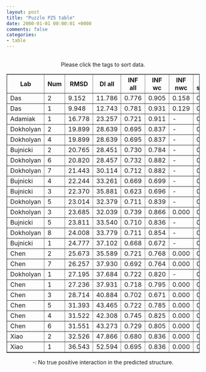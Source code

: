 ```yaml
---
layout: post
title: "Puzzle PZ5 table"
date: 2000-01-01 00:00:01 +0000
comments: false
categories: 
- table
---
```


<script src="{{ root_url }}/javascripts/sorttable.js"></script>
<script>
    window.onload = function() {
        (document.getElementsByTagName( 'th' )[1]).click();
    };
</script>
<br/>
<div align="center">
Please click the tags to sort data.<br/>
<table class="sortable" border=1>
  <tr>
    <th>Lab</th>
    <th>Num</th>
    <th>RMSD</th>
    <th>DI all</th>
    <th>INF all</th>
    <th>INF wc</th>
    <th>INF nwc</th>
    <th>INF stacking</th>
    <th>Clash Score</th>
    <th>P-value</th>
    <th>mcq</th>
    <th>TM-score</th>
    <th>best sol.</th>
    <th>Detail</th>
  </tr>
  <tr><td>Das</td><td>2</td><td>9.152</td><td>11.786</td><td>0.776</td><td>0.905</td><td>0.158</td><td>0.751</td><td>9.910</td><td>0.00e+00</td><td>21.24</td><td>0.5030</td><td>3</td><td><a href='/show/index.html?id=PZ5_Das_2'>-></a></td></tr>
<tr><td>Das</td><td>1</td><td>9.948</td><td>12.743</td><td>0.781</td><td>0.931</td><td>0.129</td><td>0.751</td><td>11.760</td><td>0.00e+00</td><td>21.19</td><td>0.4540</td><td>3</td><td><a href='/show/index.html?id=PZ5_Das_1'>-></a></td></tr>
<tr><td>Adamiak</td><td>1</td><td>16.778</td><td>23.257</td><td>0.721</td><td>0.911</td><td>-</td><td>0.661</td><td>15.630</td><td>0.00e+00</td><td>22.05</td><td>0.2430</td><td>3</td><td><a href='/show/index.html?id=PZ5_Adamiak_1'>-></a></td></tr>
<tr><td>Dokholyan</td><td>2</td><td>19.899</td><td>28.639</td><td>0.695</td><td>0.837</td><td>-</td><td>0.656</td><td>11.590</td><td>0.00e+00</td><td>22.64</td><td>0.2810</td><td>3</td><td><a href='/show/index.html?id=PZ5_Dokholyan_2'>-></a></td></tr>
<tr><td>Dokholyan</td><td>4</td><td>19.899</td><td>28.639</td><td>0.695</td><td>0.837</td><td>-</td><td>0.656</td><td>11.590</td><td>0.00e+00</td><td>22.64</td><td>0.2810</td><td>3</td><td><a href='/show/index.html?id=PZ5_Dokholyan_4'>-></a></td></tr>
<tr><td>Bujnicki</td><td>2</td><td>20.765</td><td>28.451</td><td>0.730</td><td>0.784</td><td>-</td><td>0.735</td><td>2.350</td><td>0.00e+00</td><td>19.55</td><td>0.2540</td><td>3</td><td><a href='/show/index.html?id=PZ5_Bujnicki_2'>-></a></td></tr>
<tr><td>Dokholyan</td><td>6</td><td>20.820</td><td>28.457</td><td>0.732</td><td>0.882</td><td>-</td><td>0.692</td><td>13.940</td><td>0.00e+00</td><td>23.56</td><td>0.1920</td><td>1</td><td><a href='/show/index.html?id=PZ5_Dokholyan_6'>-></a></td></tr>
<tr><td>Dokholyan</td><td>7</td><td>21.443</td><td>30.114</td><td>0.712</td><td>0.882</td><td>-</td><td>0.663</td><td>11.090</td><td>0.00e+00</td><td>22.93</td><td>0.2190</td><td>1</td><td><a href='/show/index.html?id=PZ5_Dokholyan_7'>-></a></td></tr>
<tr><td>Bujnicki</td><td>4</td><td>22.244</td><td>33.261</td><td>0.669</td><td>0.699</td><td>-</td><td>0.682</td><td>1.340</td><td>0.00e+00</td><td>20.23</td><td>0.2790</td><td>3</td><td><a href='/show/index.html?id=PZ5_Bujnicki_4'>-></a></td></tr>
<tr><td>Bujnicki</td><td>3</td><td>22.370</td><td>35.881</td><td>0.623</td><td>0.696</td><td>-</td><td>0.620</td><td>6.220</td><td>0.00e+00</td><td>21.33</td><td>0.2750</td><td>3</td><td><a href='/show/index.html?id=PZ5_Bujnicki_3'>-></a></td></tr>
<tr><td>Dokholyan</td><td>5</td><td>23.014</td><td>32.379</td><td>0.711</td><td>0.839</td><td>-</td><td>0.679</td><td>10.420</td><td>0.00e+00</td><td>21.84</td><td>0.3280</td><td>3</td><td><a href='/show/index.html?id=PZ5_Dokholyan_5'>-></a></td></tr>
<tr><td>Dokholyan</td><td>3</td><td>23.685</td><td>32.039</td><td>0.739</td><td>0.866</td><td>0.000</td><td>0.712</td><td>9.910</td><td>0.00e+00</td><td>22.61</td><td>0.3120</td><td>3</td><td><a href='/show/index.html?id=PZ5_Dokholyan_3'>-></a></td></tr>
<tr><td>Bujnicki</td><td>5</td><td>23.811</td><td>33.540</td><td>0.710</td><td>0.836</td><td>-</td><td>0.680</td><td>1.010</td><td>0.00e+00</td><td>20.47</td><td>0.2710</td><td>3</td><td><a href='/show/index.html?id=PZ5_Bujnicki_5'>-></a></td></tr>
<tr><td>Dokholyan</td><td>8</td><td>24.008</td><td>33.779</td><td>0.711</td><td>0.854</td><td>-</td><td>0.673</td><td>12.100</td><td>0.00e+00</td><td>23.09</td><td>0.2350</td><td>2</td><td><a href='/show/index.html?id=PZ5_Dokholyan_8'>-></a></td></tr>
<tr><td>Bujnicki</td><td>1</td><td>24.777</td><td>37.102</td><td>0.668</td><td>0.672</td><td>-</td><td>0.691</td><td>1.510</td><td>0.00e+00</td><td>21.04</td><td>0.2400</td><td>3</td><td><a href='/show/index.html?id=PZ5_Bujnicki_1'>-></a></td></tr>
<tr><td>Chen</td><td>2</td><td>25.673</td><td>35.589</td><td>0.721</td><td>0.768</td><td>0.000</td><td>0.732</td><td>9.070</td><td>0.00e+00</td><td>23.81</td><td>0.2260</td><td>3</td><td><a href='/show/index.html?id=PZ5_Chen_2'>-></a></td></tr>
<tr><td>Chen</td><td>7</td><td>26.257</td><td>37.930</td><td>0.692</td><td>0.764</td><td>0.000</td><td>0.689</td><td>0.000</td><td>0.00e+00</td><td>23.63</td><td>0.2300</td><td>3</td><td><a href='/show/index.html?id=PZ5_Chen_7'>-></a></td></tr>
<tr><td>Dokholyan</td><td>1</td><td>27.195</td><td>37.684</td><td>0.722</td><td>0.820</td><td>-</td><td>0.703</td><td>9.910</td><td>3.89e-16</td><td>20.94</td><td>0.3400</td><td>3</td><td><a href='/show/index.html?id=PZ5_Dokholyan_1'>-></a></td></tr>
<tr><td>Chen</td><td>1</td><td>27.236</td><td>37.931</td><td>0.718</td><td>0.795</td><td>0.000</td><td>0.714</td><td>5.540</td><td>4.44e-16</td><td>21.53</td><td>0.2520</td><td>3</td><td><a href='/show/index.html?id=PZ5_Chen_1'>-></a></td></tr>
<tr><td>Chen</td><td>3</td><td>28.714</td><td>40.884</td><td>0.702</td><td>0.671</td><td>0.000</td><td>0.739</td><td>11.760</td><td>2.55e-13</td><td>22.45</td><td>0.1980</td><td>3</td><td><a href='/show/index.html?id=PZ5_Chen_3'>-></a></td></tr>
<tr><td>Chen</td><td>5</td><td>31.393</td><td>43.465</td><td>0.722</td><td>0.785</td><td>0.000</td><td>0.728</td><td>14.280</td><td>4.89e-09</td><td>20.96</td><td>0.2430</td><td>3</td><td><a href='/show/index.html?id=PZ5_Chen_5'>-></a></td></tr>
<tr><td>Chen</td><td>4</td><td>31.522</td><td>42.308</td><td>0.745</td><td>0.825</td><td>0.000</td><td>0.741</td><td>9.070</td><td>7.43e-09</td><td>23.19</td><td>0.2100</td><td>3</td><td><a href='/show/index.html?id=PZ5_Chen_4'>-></a></td></tr>
<tr><td>Chen</td><td>6</td><td>31.551</td><td>43.273</td><td>0.729</td><td>0.805</td><td>0.000</td><td>0.725</td><td>0.340</td><td>8.17e-09</td><td>23.88</td><td>0.2170</td><td>3</td><td><a href='/show/index.html?id=PZ5_Chen_6'>-></a></td></tr>
<tr><td>Xiao</td><td>2</td><td>32.526</td><td>47.866</td><td>0.680</td><td>0.836</td><td>0.000</td><td>0.638</td><td>0.170</td><td>1.65e-07</td><td>32.98</td><td>0.2600</td><td>1</td><td><a href='/show/index.html?id=PZ5_Xiao_2'>-></a></td></tr>
<tr><td>Xiao</td><td>1</td><td>36.543</td><td>52.594</td><td>0.695</td><td>0.836</td><td>0.000</td><td>0.660</td><td>0.000</td><td>2.03e-03</td><td>32.00</td><td>0.1800</td><td>3</td><td><a href='/show/index.html?id=PZ5_Xiao_1'>-></a></td></tr>

</table>
-: No true positive interaction in the predicted structure.
</div>
